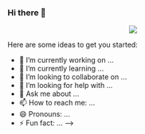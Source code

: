 ### Hi there 👋

<div id="header" align="center">
  <img src="https://media.giphy.com/media/v1.Y2lkPTc5MGI3NjExZzNkeW9wZTB5ODc2Z2dzNWxvZDgyZG00eTB5MGdmcmllNWdjZXI4ayZlcD12MV9pbnRlcm5hbF9naWZfYnlfaWQmY3Q9cw/7VbylXpV9aM2wR0uxj/giphy.gif"/>
</div>

Here are some ideas to get you started:

- 🔭 I’m currently working on ...
- 🌱 I’m currently learning ...
- 👯 I’m looking to collaborate on ...
- 🤔 I’m looking for help with ...
- 💬 Ask me about ...
- 📫 How to reach me: ...
- 😄 Pronouns: ...
- ⚡ Fun fact: ...
-->
